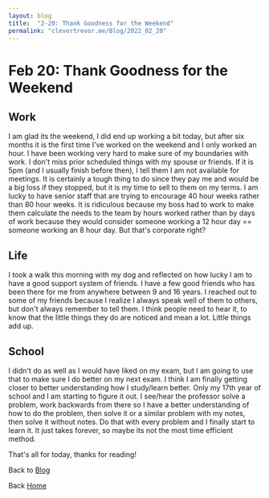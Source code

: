 ```yaml
---
layout: blog
title:  "2-20: Thank Goodness for the Weekend"
permalink: "clevertrevor.me/Blog/2022_02_20"
---
```


# Feb 20: Thank Goodness for the Weekend

## Work
I am glad its the weekend, I did end up working a bit today, but after six months it is the first time I've worked on the weekend and I only worked an hour. I have been working very hard to make sure of my boundaries with work. I don't miss prior scheduled things with my spouse or friends. If it is 5pm (and I usually finish before then), I tell them I am not available for meetings. It is certainly a tough thing to do since they pay me and would be a big loss if they stopped, but it is my time to sell to them on my terms. I am lucky to have senior staff that are trying to encourage 40 hour weeks rather than 80 hour weeks. It is ridiculous because my boss had to work to make them calculate the needs to the team by hours worked rather than by days of work because they would consider someone working a 12 hour day == someone working an 8 hour day. But that's corporate right?

## Life
I took a walk this morning with my dog and reflected on how lucky I am to have a good support system of friends. I have a few good friends who has been there for me from anywhere between 9 and 16 years. I reached out to some of my friends because I realize I always speak well of them to others, but don't always remember to tell them. I think people need to hear it, to know that the little things they do are noticed and mean a lot. Little things add up.

## School
I didn't do as well as I would have liked on my exam, but I am going to use that to make sure I do better on my next exam. I think I am finally getting closer to better understanding how I study/learn better. Only my 17th year of school and I am starting to figure it out. I see/hear the professor solve a problem, work backwards from there so I have a better understanding of how to do the problem, then solve it or a similar problem with my notes, then solve it without notes. Do that with every problem and I finally start to learn it. It just takes forever, so maybe its not the most time efficient method.

That's all for today, thanks for reading!

Back to [Blog](clevertrevor.me/Blog/index.html)

Back [Home](clevertrevor.me/index.html)
